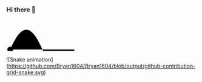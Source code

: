 ### Hi there 👋

<!--
**Bryan1604/Bryan1604** is a ✨ _special_ ✨ repository because its `README.md` (this file) appears on your GitHub profile.

Here are some ideas to get you started:

- 🔭 I’m currently working on ...
- 🌱 I’m currently learning ...
- 👯 I’m looking to collaborate on ...
- 🤔 I’m looking for help with ...
- 💬 Ask me about ...
- 📫 How to reach me: ...
- 😄 Pronouns: ...
- ⚡ Fun fact: ...
-->

<svg xmlns="http://www.w3.org/2000/svg" width="600" height="100">
  <!-- ... Other SVG elements ... -->
  <path d="M10 80 C 40 10, 65 10, 95 80 S 150 150, 180 80" id="snake" />
  <circle cx="10" cy="80" r="6">
    <animate attributeName="r" from="6" to="16" begin="0s" dur="0.4s" repeatCount="indefinite" />
  </circle>
  <!-- ... Other SVG elements ... -->
</svg>


![Snake animation]
(https://github.com/Bryan1604/Bryan1604/blob/output/github-contribution-grid-snake.svg)
